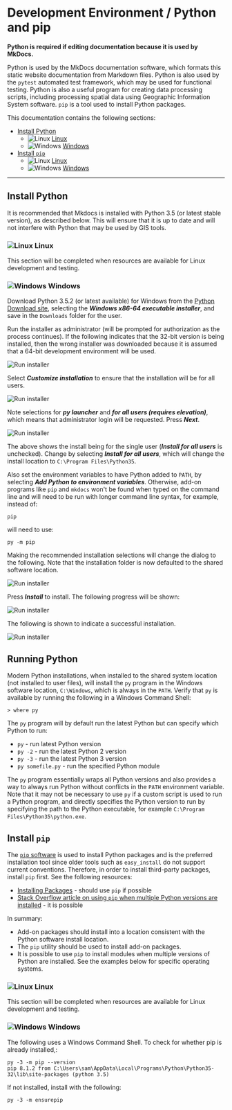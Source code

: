# Development Environment / Python and pip #

**Python is required if editing documentation because it is used by MkDocs.**

Python is used by the MkDocs documentation software, which formats this static website documentation from Markdown files.
Python is also used by the `pytest` automated test framework, which may be used for functional testing.
Python is also a useful program for creating data processing scripts, including processing spatial data using Geographic Information System
software.
`pip` is a tool used to install Python packages.

This documentation contains the following sections:

* [Install Python](#install-python)
    + ![Linux](../images/linux-32.png) [Linux](#linux)
    + ![Windows](../images/windows-32.ico) [Windows](#windows)
* [Install `pip`](#install-pip)
    + ![Linux](../images/linux-32.png) [Linux](#linux)
    + ![Windows](../images/windows-32.ico) [Windows](#windows)

-------------------------- 

## Install Python ##

It is recommended that Mkdocs is installed with Python 3.5 (or latest stable version), as described below.
This will ensure that it is up to date and will not interfere with Python that may be used by GIS tools.

### ![Linux](../images/linux-32.png) Linux ###

This section will be completed when resources are available for Linux development and testing.

### ![Windows](../images/windows-32.ico) Windows ###

Download Python 3.5.2 (or latest available) for Windows from the [Python Download site](https://www.python.org/downloads/windows/),
selecting the ***Windows x86-64 executable installer***,
and save in the `Downloads` folder for the user.

Run the installer as administrator (will be prompted for authorization as the process continues).
If the following indicates that the 32-bit version is being installed, then the wrong installer was downloaded
because it is assumed that a 64-bit development environment will be used.

![Run installer](python-images/install-python1.png)

Select ***Customize installation*** to ensure that the installation will be for all users.

![Run installer](python-images/install-python2.png)

Note selections for ***py launcher*** and ***for all users (requires elevation)***,
which means that administrator login will be requested.  Press ***Next***.

![Run installer](python-images/install-python3.png)

The above shows the install being for the single user (***Install for all users*** is unchecked).
Change by selecting ***Install for all users***,
which will change the install location to `C:\Program Files\Python35`.

Also set the environment variables to have Python added to `PATH`, by selecting ***Add Python to environment variables***.
Otherwise, add-on programs like `pip` and `mkdocs` won't be found when typed on the command line and will need
to be run with longer command line syntax, for example, instead of:

```
pip
```

will need to use:

```com
py -m pip
```

Making the recommended installation selections will change the dialog to the following.
Note that the installation folder is now defaulted to the shared software location.

![Run installer](python-images/install-python4.png)

Press ***Install*** to install.  The following progress will be shown:

![Run installer](python-images/install-python5.png)

The following is shown to indicate a successful installation.

![Run installer](python-images/install-python6.png)


## Running Python ##

Modern Python installations, when installed to the shared system location (not installed to user files), will install the `py` program
in the Windows software location, `C:\Windows`, which is always in the `PATH`.
Verify that `py` is available by running the following in a Windows Command Shell:

```com
> where py

```


The `py` program will by default run the latest Python but can specify which Python to run:

* `py` - run latest Python version
* `py -2` - run the latest Python 2 version
* `py -3` - run the latest Python 3 version
* `py somefile.py` - run the specified Python module

The `py` program essentially wraps all Python versions and also provides a way to always run Python without conflicts in the `PATH` environment variable.
Note that it may not be necessary to use `py` if a custom script is used to run a Python program, and directly specifies the Python version to run
by specifying the path to the Python executable, for example `C:\Program Files\Python35\python.exe`.

## Install `pip` ##

The [`pip` software](https://pip.pypa.io/en/stable/) is used to install Python packages and is the preferred installation tool since older tools such as `easy_install`
do not support current conventions.  Therefore, in order to install third-party packages, install `pip` first.
See the following resources:

* [Installing Packages](https://packaging.python.org/installing/) - should use `pip` if possible
* [Stack Overflow article on using `pip` when multiple Python versions are installed](https://stackoverflow.com/questions/10919569/how-to-install-a-module-use-pip-for-specific-version-of) - it is possible

In summary:

*   Add-on packages should install into a location consistent with the Python software install location.
*   The `pip` utility should be used to install add-on packages.
*   It is possible to use `pip` to install modules when multiple versions of Python are installed.
    See the examples below for specific operating systems.

### ![Linux](../images/linux-32.png) Linux ###

This section will be completed when resources are available for Linux development and testing.

### ![Windows](../images/windows-32.ico) Windows ###

The following uses a Windows Command Shell.  To check for whether pip is already installed,:

```com
py -3 -m pip --version
pip 8.1.2 from C:\Users\sam\AppData\Local\Programs\Python\Python35-32\lib\site-packages (python 3.5)

```

If not installed, install with the following:

```com
py -3 -m ensurepip
```
